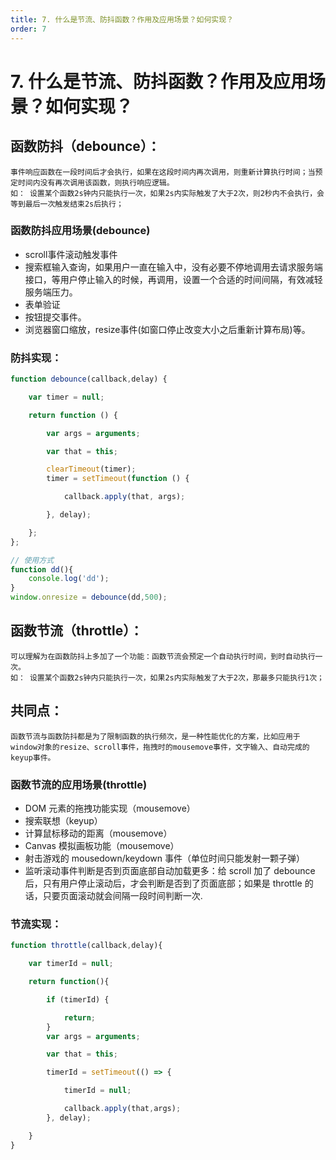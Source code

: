 ```yaml
---
title: 7. 什么是节流、防抖函数？作用及应用场景？如何实现？
order: 7
---
```

# 7. 什么是节流、防抖函数？作用及应用场景？如何实现？

## 函数防抖（debounce）：

    事件响应函数在一段时间后才会执行，如果在这段时间内再次调用，则重新计算执行时间；当预定时间内没有再次调用该函数，则执行响应逻辑。
    如： 设置某个函数2s钟内只能执行一次，如果2s内实际触发了大于2次，则2秒内不会执行，会等到最后一次触发结束2s后执行；
    
    
### 函数防抖应用场景(debounce)
- scroll事件滚动触发事件
- 搜索框输入查询，如果用户一直在输入中，没有必要不停地调用去请求服务端接口，等用户停止输入的时候，再调用，设置一个合适的时间间隔，有效减轻服务端压力。
- 表单验证
- 按钮提交事件。
- 浏览器窗口缩放，resize事件(如窗口停止改变大小之后重新计算布局)等。

### 防抖实现：

```js
function debounce(callback,delay) {

    var timer = null;

    return function () {

        var args = arguments;

        var that = this;

        clearTimeout(timer);
        timer = setTimeout(function () {

            callback.apply(that, args);

        }, delay);

    };
};

// 使用方式
function dd(){
    console.log('dd');
}
window.onresize = debounce(dd,500);
```


## 函数节流（throttle）：

    可以理解为在函数防抖上多加了一个功能：函数节流会预定一个自动执行时间，到时自动执行一次。
    如： 设置某个函数2s钟内只能执行一次，如果2s内实际触发了大于2次，那最多只能执行1次；

## 共同点：

    函数节流与函数防抖都是为了限制函数的执行频次，是一种性能优化的方案，比如应用于window对象的resize、scroll事件，拖拽时的mousemove事件，文字输入、自动完成的keyup事件。


### 函数节流的应用场景(throttle)
- DOM 元素的拖拽功能实现（mousemove）
- 搜索联想（keyup）
- 计算鼠标移动的距离（mousemove）
- Canvas 模拟画板功能（mousemove）
- 射击游戏的 mousedown/keydown 事件（单位时间只能发射一颗子弹）
- 监听滚动事件判断是否到页面底部自动加载更多：给 scroll 加了 debounce 后，只有用户停止滚动后，才会判断是否到了页面底部；如果是 throttle 的话，只要页面滚动就会间隔一段时间判断一次.

### 节流实现：

```js
function throttle(callback,delay){

    var timerId = null;

    return function(){

        if (timerId) {

            return;
        }
        var args = arguments;

        var that = this;

        timerId = setTimeout(() => {

            timerId = null;

            callback.apply(that,args);
        }, delay);

    }
}
```
